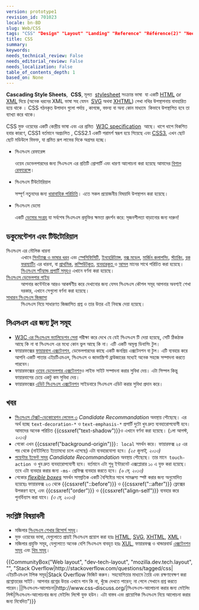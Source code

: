 ```yaml
---
version: prototype1
revision_id: 701023
locale: bn-BD
slug: Web/CSS
tags: "CSS" "Design" "Layout" "Landing" "Reference" "Référence(2)" "NeedsReview"
title: CSS
summary: 
keywords: 
needs_technical_review: False
needs_editorial_review: False
needs_localization: False
table_of_contents_depth: 1
based_on: None
---
```

<p><span class="seoSummary"><strong>Cascading Style Sheets</strong>,&nbsp; <strong>CSS</strong>, মূলত&nbsp; <a href="https://developer.mozilla.org/bn-BD/docs/DOM/stylesheet">stylesheet</a> সংক্রান্ত ভাষা&nbsp; যা একটি <a href="https://developer.mozilla.org/bn-BD/docs/HTML" title="The HyperText Mark-up Language">HTML</a></span> or <a href="https://developer.mozilla.org/bn-BD/docs/XML" title="en-US/docs/XML">XML</a> দিয়ে (অনেক ধরনের XML ভাষা সহ যেমন&nbsp; <a href="https://developer.mozilla.org/bn-BD/docs/SVG" title="en-US/docs/SVG">SVG</a> অথবা <a href="https://developer.mozilla.org/bn-BD/docs/XHTML" title="en-US/docs/XHTML">XHTML</a>) লেখা নথির উপস্থাপনায় বাবহারিত হয়ে থাকে ।<span class="seoSummary"> CSS </span>গঠনকৃত উপাদান গুলো পর্দায় , কাগজে, <span class="short_text" id="result_box" lang="bn"><span class="hps alt-edited">বক্তব্য বা অন্য কোন মাধ্যমে&nbsp;</span></span> কিভাবে <span class="short_text" id="result_box" lang="bn"><span class="hps alt-edited">উপস্থাপিত হবে তা ব্যাখ্যা করে থাকে।</span></span></p>
<p>CSS মুক্ত ওয়েবের একটি কেন্দ্রীয় ভাষা এবং এর <span class="short_text" id="result_box" lang="bn"><span class="hps">প্রমিত</span></span>&nbsp; <a class="external external-icon" href="http://w3.org/Style/CSS/#specs">W3C specification</a>&nbsp; আছে। ধাপে ধাপে <span class="short_text" id="result_box" lang="bn"><span class="hps alt-edited">বিকশিত হবার কারণে</span></span>, CSS1 বর্তমানে অপ্রচলিত , CSS2.1 একটি পরামর্শ স্বরূপ হয়ে গিয়েছে এবং <a href="https://developer.mozilla.org/bn-BD/docs/CSS/CSS3" title="CSS3">CSS3</a>, <span class="short_text" id="result_box" lang="bn"><span class="hps">এখন</span> <span class="hps">ছোট</span> <span class="short_text" id="result_box" lang="bn"><span class="hps">ছোট</span></span> <span class="hps alt-edited">মডিউলে</span> <span class="hps">বিভক্ত</span></span>, যা প্রমিত রূপ লাভের দিকে অগ্রসর হচ্ছে।</p>
<section id="sect1">
 <ul class="card-grid">
  <li><span>সিএসএস রেফারেন্স</span>
   <p>ওয়েব ডেভেলপারদের জন্য সিএসএস এর প্রতিটি প্রোপার্টি এবং ধারণা আলোচনা করা হয়েছে আমাদের <a href="https://developer.mozilla.org/bn-BD/docs/CSS/CSS_Reference" title="en-US/docs/CSS/CSS_Reference">বিশাল রেফারেন্সে</a>।</p>
  </li>
  <li><span>সিএসএস টিউটোরিয়াল</span>
   <p>সম্পূর্ণ নতুনদের জন্য <a href="https://developer.mozilla.org/bn-BD/docs/CSS/Getting_Started" title="en-US/docs/CSS/Getting_Started">ধারাবাহিক পরিচিতি</a>। এতে সকল প্রয়োজনীয় বিষয়াদি উপস্থাপন করা হয়েছে।</p>
  </li>
  <li><span>সিএসএস ডেমো</span>
   <p>একটি <a href="https://developer.mozilla.org/bn-BD/demos/tag/tech:css3" title="https://developer.mozilla.org/bn-BD/demos/tag/tech:css3">ডেমোর সংগ্রহ</a> যা সর্বশেষ সিএসএস প্রযুক্তির ক্ষমতা প্রদর্শন করে: সৃজনশীলতা বাড়ানোর জন্য দারুন!</p>
  </li>
 </ul>
 <div class="row topicpage-table">
  <div class="section">
   <h2 class="Documentation" id="Documentation" name="Documentation">ডকুমেন্টেশন এবং টিউটোরিয়াল</h2>
   <dl>
    <dt>
     সিএসএস এর মৌলিক ধারনা</dt>
    <dd>
     এখানে <a href="/bn-BD/docs/CSS/Syntax" title="/bn-BD/docs/CSS/Syntax">সিনট্যাক্স ও ভাষার ধরন</a> এবং <a href="/bn-BD/docs/CSS/Specificity" title="Specificity">স্পেসিফিসিটি</a>, <a href="/bn-BD/docs/CSS/inheritance" title="inheritance">ইনহেরিট্যান্স</a>, <a href="/bn-BD/docs/CSS/box_model" title="Box model">বক্স মডেল</a>, <a href="/bn-BD/docs/CSS/margin_collapsing" title="Margin collapsing">মার্জিন কলাপসিং</a>, <a href="/bn-BD/docs/CSS/Understanding_z-index/The_stacking_context" title="The stacking context">স্ট্যাকিং</a>, <a href="/bn-BD/docs/CSS/block_formatting_context" title="block formatting context">ব্লক ফরম্যাটিং</a> এর ধারনা, বা <a href="/bn-BD/docs/CSS/initial_value" title="initial value">প্রাথমিক</a>, <a href="/bn-BD/docs/CSS/computed_value" title="computed value">কম্পিউটকৃত</a>, <a href="/bn-BD/docs/CSS/used_value" title="used value">ব্যবহারকৃত </a>ও <a href="/bn-BD/docs/CSS/actual_value" title="actual value">আসল</a> মানের সাথে পরিচিত করা হয়েছে। <a href="/bn-BD/docs/CSS/Shorthand_properties" title="CSS/Shorthand_properties">সিএসএস শর্টহ্যান্ড প্রপার্টি সমূহও</a> এখানে বর্ণনা করা হয়েছে।</dd>
    <dt>
     <a href="/bn-BD/docs/Web/Guide/CSS" title="/bn-BD/docs/Web/Guide/CSS">সিএসএস ডেভেলপার গাইড</a></dt>
    <dd>
     আপনার কন্টেন্টকে আরও আকর্ষণীয় করে দেখানোর জন্য যেসব সিএসএস কৌশল সমূহ আপনার অবশ্যই শেখা দরকার, এখানে সেগুলো বর্ণনা করা হয়েছে।</dd>
    <dt>
     <a href="/bn-BD/docs/Web/CSS/Common_CSS_Questions">সাধারন সিএসএস জিজ্ঞাসা</a></dt>
    <dd>
     সিএসএস নিয়ে সাধারণত জিজ্ঞাসিত প্রশ্ন ও তার উত্তর এই নিবন্ধে দেয়া হয়েছে।</dd>
   </dl>
   <h2 class="Tools" id="Tools" name="Tools">সিএসএস এর জন্য টুল সমূহ</h2>
   <ul>
    <li><a class="external" href="http://jigsaw.w3.org/css-validator/">W3C এর সিএসএস ভ্যালিডেশন সেবা</a> পরীক্ষা করে দেখে যে যেই সিএসএস টি দেয়া হয়েছে, সেটি ঠিকঠাক আছে কি না বা সিএসএস এর মধ্যে কোন ভুল আছে কি না। এটি একটি অমূল্য ডিবাগিং টুল।</li>
    <li>ফায়ারফক্সের <a class="link-https" href="https://addons.mozilla.org/bn-BD/firefox/addon/1843">ফায়ারবাগ এক্সটেনশন</a><span class="external">, ডেভেলপারদের কাছে একটি জনপ্রিয় এক্সটেনশন বা টুল। এটি ব্যবহার করে আপনি একটি পাতার এইচটিএমএল, সিএসএস ও জাভাস্ক্রিপ্ট ব্রাউজারের মধ্যেই অনেক সহজে সম্পাদনা করতে পারবেন।</span></li>
    <li><span class="external">ফায়ারফক্সের </span><a class="link-https" href="https://addons.mozilla.org/bn-BD/firefox/addon/60">ওয়েব ডেভেলপার এক্সটেনশন</a>ও লাইভ সাইট সম্পাদনা করার সুবিধা দেয়। এটা সিম্পল কিন্তু ফায়ারবাগের চেয়ে একটু কম সুবিধা দেয়।</li>
    <li>ফায়ারফক্সের <a class="external link-https" href="https://addons.mozilla.org/bn-BD/firefox/addon/179">এডিট সিএসএস এক্সটেনশন</a> সাইডবারে সিএসএস এডিট করার সুবিধা প্রদান করে।</li>
   </ul>
  </div>
  <div class="section">
   <h2 class="Related_Topics" id="News" name="News">খবর</h2>
   <ul>
    <li><a href="http://www.w3.org/TR/css-text-decor-3/" title="http://www.w3.org/TR/css-text-decor-3/">সিএসএস টেক্সট-ডেকোরেশন লেভেল ৩</a> <em>Candidate Recommandation</em> অবস্থায় পৌছেছে। এর অর্থ হচ্ছে <code>text-decoration-*</code> ও <code>text-emphasis-*</code> প্রপার্টি দুটো খুব দ্রুত ব্যবহারোপযোগী হবে। আমাদের অনেক পরিচিত {{cssxref("text-shadow")}}ও এখানে বর্ণনা করা হয়েছে। (১লা আগস্ট<em>, ২০১৩)</em></li>
    <li>গেকো এখন {{cssxref("background-origin")}}<code>: local</code> সমর্থন করে। ফায়ারফক্স ২৫ এর পর থেকে (নাইটলিতে ইতোমধ্যে চলে এসেছে) এটা ব্যবহারযোগ্য হবে। <em>(২৫ জুলাই, ২০১৩)</em></li>
    <li><a href="http://www.w3.org/TR/pointerevents/" title="http://www.w3.org/TR/pointerevents/">পয়েন্টার ইভেন্ট সমূহ</a> <em>Candidate Recommandation</em> অবস্থায় পৌছেছে। তার মানে<code> touch-action </code>ও খুব দ্রুত ব্যবহারোপযোগী হবে। বর্তমানে এটা শুধু ইন্টারনেট এক্সপ্লোরার ১০ এ যুক্ত করা হয়েছে। তবে এটা ব্যবহার করার জন্য <code>-ms-</code> প্রেফিক্স ব্যবহার করতে হবে। <em>(৬ মে, ২০১৩)</em></li>
    <li>গেকোর <a href="/bn-BD/docs/CSS/Tutorials/Using_CSS_flexible_boxes" title="/bn-BD/docs/CSS/Tutorials/Using_CSS_flexible_boxes"><em>flexible boxes</em></a> সমর্থন সাম্প্রতিক একটি বৈশিষ্ট্যের সাথে সামঞ্জস্য স্পষ্ট করার জন্য অনুমোদিত হয়েছেঃ ফায়ারফক্স ২৩ থেকে {{cssxref("::before")}} ও {{cssxref("::after")}} ফ্লেক্সের উপকরণ হবে, এবং {{cssxref("order")}} ও {{cssxref("align-self")}} ব্যবহার করে পুনর্বিন্যাস করা যাবে। <em>(৩ মে, ২০১৩)</em></li>
   </ul>
   <h2 class="Related_Topics" id="Related_Topics" name="Related_Topics">সংশ্লিষ্ট বিষয়াবলী</h2>
   <ul>
    <li>মজিলার <a href="/bn-BD/learn/css" title="https://developer.mozilla.org/bn-BD/learn/css">সিএসএস শেখার রিসোর্স সমূহ</a>।</li>
    <li>মুক্ত ওয়েবের ভাষা, যেগুলোতে প্রায়ই সিএসএস প্রয়োগ করা হয়ঃ <a href="/bn-BD/docs/HTML" title="en-US/docs/HTML">HTML</a>, <a href="/bn-BD/docs/SVG" title="SVG">SVG</a>, <a href="/bn-BD/docs/XHTML" title="en-US/docs/XHTML">XHTML</a>, <a href="/bn-BD/docs/XML" title="en-US/docs/XML">XML</a>।</li>
    <li>মজিলার প্রযুক্তি সমূহ, যেগুলোতে অনেক বেশি সিএসএস বাবহৃত হয়ঃ <a href="/bn-BD/docs/XUL" title="en-US/docs/XUL">XUL</a>, ফায়ারফক্স ও থান্ডারবার্ড <a href="/bn-BD/docs/Extensions" title="en-US/docs/Extensions">এক্সটেনশন সমূহ</a> এবং <a href="/bn-BD/docs/Themes" title="en-US/docs/Themes">থিম সমূহ</a>।</li>
   </ul>
  </div>
 </div>
</section>
<p>{{CommunityBox("Web layout", "dev-tech-layout", "mozilla.dev.tech.layout", "", "Stack Overflow|http://stackoverflow.com/questions/tagged/css|এইচটিএমএল টপিক সমূহ|Stack Overflow ভিজিট করুন। সহযোগিতার মাধ্যমে তৈরি এবং রক্ষণাবেক্ষণ করা প্রশ্নোত্তরের সাইট। আপনার প্রশ্নের উত্তর এখানে পান কি না, খুঁজে দেখতে পারেন; না পেলে সেখানে প্রশ্ন করতে পারেন।||সিএসএস-আলোচনা|http://www.css-discuss.org/|সিএসএস-আলোচনা করার জন্য মেইলিং লিস্ট|সিএসএস-আলোচনার জন্য মেইলিং লিস্টে যুক্ত হউন। এটা বাস্তব এবং প্রায়োগিক সিএসএস নিয়ে আলোচনা করার জন্য নিবেদিত")}}</p>

